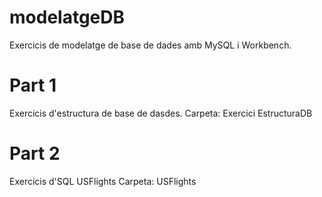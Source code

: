 # modelatgeDB
Exercicis de modelatge de base de dades amb MySQL i Workbench.


# Part 1
Exercicis d'estructura de base de dasdes.
Carpeta: Exercici EstructuraDB

# Part 2
Exercicis d'SQL USFlights
Carpeta: USFlights